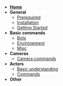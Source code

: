 - **[Home](https://github.com/sasseries/mw2-cinematic-mod/wiki)**
- **General**
    - [Prerequired](https://github.com/sasseries/mw2-cinematic-mod/wiki)
    - [Installation](https://github.com/sasseries/mw2-cinematic-mod/wiki)
    - [Getting Started](https://github.com/sasseries/mw2-cinematic-mod/wiki)
- **Basic commands**
    - [Bots](https://github.com/sasseries/mw2-cinematic-mod/wiki)
    - [Environement](https://github.com/sasseries/mw2-cinematic-mod/wiki)
    - [Misc](https://github.com/sasseries/mw2-cinematic-mod/wiki)
- **Cameras**
    - [Camera commands](https://github.com/sasseries/mw2-cinematic-mod/wiki)
- **Actors**
    - [Basic understanding](https://github.com/sasseries/mw2-cinematic-mod/wiki)
    - [Commands](https://github.com/sasseries/mw2-cinematic-mod/wiki)
- **Other**